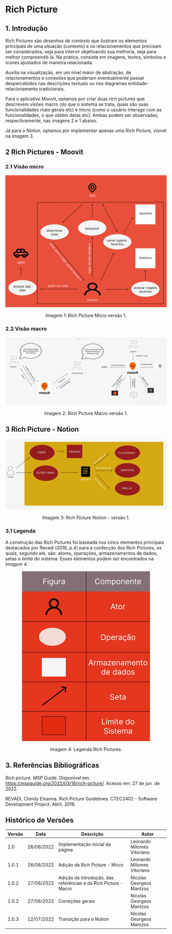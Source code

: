 # Rich Picture

## 1. Introdução
Rich Pictures são *desenhos de contexto* que ilustram os elementos principais de uma situação (contexto) e os relacionamentos que precisam ser considerados, seja para intervir objetivando sua melhoria, seja para melhor compreendê-la.
Na prática, consiste em imagens, textos, símbolos e ícones ajustados de maneira relacionada.

Auxilia na visualização, em um nível maior de abstração, de relacionamentos e conexões que poderiam eventualmente passar despercebidos nas descrições textuais ou nos diagramas entidade-relacionamento tradicionais.

Para o aplicativo Moovit, optamos por criar duas rich pictures que descrevem visões macro (do que o sistema se trata, quais são suas funcionalidades mais gerais etc) e micro (como o usuário interage com as funcionalidades, o que obtém delas etc). Ambas podem ser observadas, respectivamente, nas imagens 2 e 1 abaixo.

Já para o Notion, optamos por implementar apenas uma Rich Picture, visível na imagem 3. 

## 2 Rich Pictures - Moovit
### 2.1 Visão micro

<div style="text-align: center;">

![Rich Picture Micro Version 1](../_media/rich_picture_micro.png "Rich Picture Micro Version 1")

<figcaption>Imagem 1: Rich Picture Micro versão 1.</figcaption>

</div>

### 2.2 Visão macro

<div style="text-align: center;">

![Rich Picture Macro Version 1](../_media/rich_picture_macro.jpg "Rich Picture Macro Version 1")

<figcaption>Imagem 2: Rich Picture Macro versão 1.</figcaption>

</div>

## 3 Rich Picture - Notion

<div style="text-align: center;">

![Rich Picture Macro Version 1](../_media/rich_picture_notion_v1.jpg "Rich Picture Macro Version 1")

<figcaption>Imagem 3: Rich Picture Notion - versão 1.</figcaption>

</div>

### 3.1 Legenda 

A construção das Rich Pictures foi baseada nos cinco elementos principais destacados por Revadi (2018, p.4) para a confecção dos Rich Pictures, os quais, segundo ele, são: atores, operações, armazenamentos de dados, setas e limite do sistema. Esses elementos podem ser encontrados na *Imagem 4*.

<center>

![Legenda Rich Picture](../_media/legenda_rp_macro.png "Rich Picture Micro Version 1")

<figcaption>Imagem 4: Legenda Rich Pictures.</figcaption>

</center>

## 3. Referências Bibliográficas
Rich picture. MSP Guide. Disponível em: <https://mspguide.org/2022/03/18/rich-picture/>. Acesso em: 27 de jun. de 2022.

REVADI, Chindy Elsanna. Rich Picture Guidelines. CTEC2402 - Software Development
Project. Abril, 2018.

## Histórico de Versões
| Versão | Data       | Descrição                            | Autor             |
|--------|------------|--------------------------------------|-------------------|
| 1.0    | 26/06/2022 | Implementação inicial da página | Leonardo Milomes Vitoriano |
| 1.0.1    | 26/06/2022 | Adição da Rich Picture - Micro                 | Leonardo Milomes Vitoriano |
| 1.0.2   | 27/06/2022 | Adição da introdução, das referências e da Rich Picture - Macro           | Nícolas Georgeos Mantzos |
| 1.0.2   | 27/06/2022 | Correções gerais           | Nícolas Georgeos Mantzos |
| 1.0.3   | 12/07/2022 | Transição para o Notion           | Nícolas Georgeos Mantzos |



